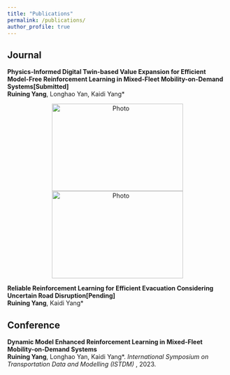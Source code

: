 ```yaml
---
title: "Publications"
permalink: /publications/
author_profile: true
---
```



## Journal
<b>Physics-Informed Digital Twin-based Value Expansion for Efficient Model-Free Reinforcement Learning in Mixed-Fleet Mobility-on-Demand Systems[Submitted]</b><br>
<b>Ruining Yang</b>, Longhao Yan, Kaidi Yang*

<p align="center">
  <img src="https://520yrn.github.io//files/1.png" alt="Photo" style="width: 300px;height: 200px;"/>
  <img src="https://520yrn.github.io//files/2.png" alt="Photo" style="width: 300px;height: 200px;"/>
</p>

<b>Reliable Reinforcement Learning for Efficient Evacuation Considering Uncertain Road Disruption[Pending]</b><br>
<b>Ruining Yang</b>, Kaidi Yang*

## Conference

<b>Dynamic Model Enhanced Reinforcement Learning in Mixed-Fleet Mobility-on-Demand Systems</b><br>
<b>Ruining Yang</b>, Longhao Yan, Kaidi Yang*. <i> International Symposium on Transportation Data and Modelling (ISTDM) </i>, 2023.
